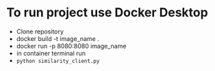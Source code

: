 # To run project use Docker Desktop

- Clone repository
- docker build -t image_name .
- docker run -p 8080:8080 image_name
- in container terminal run 
- ```python similarity_client.py```
